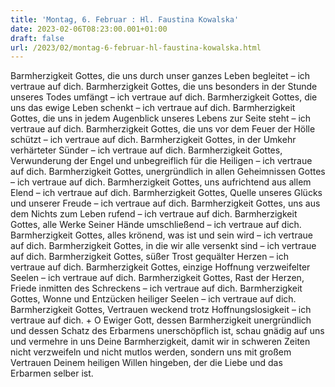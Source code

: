 ```yaml
---
title: 'Montag, 6. Februar : Hl. Faustina Kowalska'
date: 2023-02-06T08:23:00.001+01:00
draft: false
url: /2023/02/montag-6-februar-hl-faustina-kowalska.html
---
```


Barmherzigkeit Gottes, die uns durch unser ganzes Leben begleitet – ich vertraue auf dich. Barmherzigkeit Gottes, die uns besonders in der Stunde unseres Todes umfängt – ich vertraue auf dich. Barmherzigkeit Gottes, die uns das ewige Leben schenkt – ich vertraue auf dich. Barmherzigkeit Gottes, die uns in jedem Augenblick unseres Lebens zur Seite steht – ich vertraue auf dich. Barmherzigkeit Gottes, die uns vor dem Feuer der Hölle schützt – ich vertraue auf dich. Barmherzigkeit Gottes, in der Umkehr verhärteter Sünder – ich vertraue auf dich. Barmherzigkeit Gottes, Verwunderung der Engel und unbegreiflich für die Heiligen – ich vertraue auf dich. Barmherzigkeit Gottes, unergründlich in allen Geheimnissen Gottes – ich vertraue auf dich. Barmherzigkeit Gottes, uns aufrichtend aus allem Elend – ich vertraue auf dich. Barmherzigkeit Gottes, Quelle unseres Glücks und unserer Freude – ich vertraue auf dich. Barmherzigkeit Gottes, uns aus dem Nichts zum Leben rufend – ich vertraue auf dich. Barmherzigkeit Gottes, alle Werke Seiner Hände umschließend – ich vertraue auf dich. Barmherzigkeit Gottes, alles krönend, was ist und sein wird – ich vertraue auf dich. Barmherzigkeit Gottes, in die wir alle versenkt sind – ich vertraue auf dich. Barmherzigkeit Gottes, süßer Trost gequälter Herzen – ich vertraue auf dich. Barmherzigkeit Gottes, einzige Hoffnung verzweifelter Seelen – ich vertraue auf dich. Barmherzigkeit Gottes, Rast der Herzen, Friede inmitten des Schreckens – ich vertraue auf dich. Barmherzigkeit Gottes, Wonne und Entzücken heiliger Seelen – ich vertraue auf dich. Barmherzigkeit Gottes, Vertrauen weckend trotz Hoffnungslosigkeit – ich vertraue auf dich. + O Ewiger Gott, dessen Barmherzigkeit unergründlich und dessen Schatz des Erbarmens unerschöpflich ist, schau gnädig auf uns und vermehre in uns Deine Barmherzigkeit, damit wir in schweren Zeiten nicht verzweifeln und nicht mutlos werden, sondern uns mit großem Vertrauen Deinem heiligen Willen hingeben, der die Liebe und das Erbarmen selber ist.